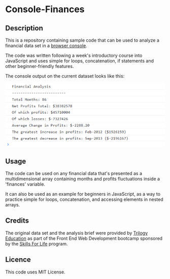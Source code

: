 # Console-Finances

## Description

This is a repository containing sample code that can be used to analyze a financial data set in a [browser console](https://maijako.github.io/Console-Finances). 

The code was written following a week's introductory course into JavaScript and uses simple for loops, concatenation, if statements and other beginner-friendly features.

The console output on the current dataset looks like this:

![analysis](./assets/AnalysisScreenshot.PNG)


## Usage

The code can be used on any financial data that's presented as a multidimensional array containing months and profits fluctuations inside a 'finances' variable.

It can also be used as an example for beginners in JavaScript, as a way to practice simple for loops, concatenation, and accessing elements in nested arrays.


## Credits

The original data set and the analysis brief were provided by [Trilogy Education](https://2u.com/) as part of the Front End Web Development bootcamp sponsored by the [Skills For Life](https://skillsforlife.edx.org/) program.



## Licence

This code uses MIT License.

